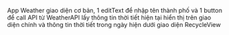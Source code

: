 App Weather giao diện cơ bản, 1 editText để nhập tên thành phố và 1 button để call API từ WeatherAPI lấy thông tin thời tiết hiện tại hiển thị trên giao diện chính và thông tin thời tiết trong ngày hiện dưới giao diện RecycleView
